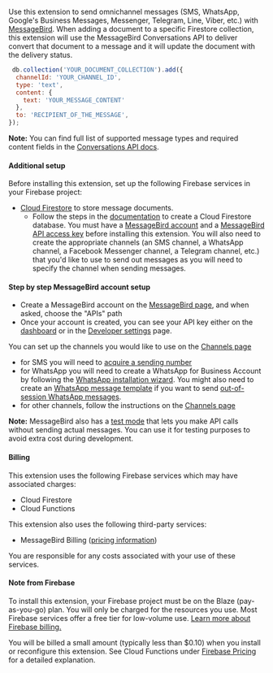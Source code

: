 Use this extension to send omnichannel messages (SMS, WhatsApp, Google's Business Messages, Messenger, Telegram, Line, Viber, etc.) with [MessageBird](https://messagebird.com/).
When adding a document to a specific Firestore collection, this extension will use the MessageBird Conversations API to deliver convert that document to a message and it will update the document with the delivery status.

```js
 db.collection('YOUR_DOCUMENT_COLLECTION').add({
  channelId: 'YOUR_CHANNEL_ID',
  type: 'text',
  content: {
    text: 'YOUR_MESSAGE_CONTENT'
  },
  to: 'RECIPIENT_OF_THE_MESSAGE',
});
```

**Note:** You can find full list of supported message types and required content fields in the [Conversations API docs](https://developers.messagebird.com/api/conversations/#send-message).

#### Additional setup

Before installing this extension, set up the following Firebase services in your Firebase project:

- [Cloud Firestore](https://firebase.google.com/docs/firestore) to store message documents.
  - Follow the steps in the [documentation](https://firebase.google.com/docs/firestore/quickstart#create) to create a Cloud Firestore database.
You must have a [MessageBird account](https://messagebird.com/en/) and a [MessageBird API access key](https://support.messagebird.com/hc/en-us/articles/360001853998-Creating-access-keys) before installing this extension.
You will also need to create the appropriate channels (an SMS channel, a WhatsApp channel, a Facebook Messenger channel, a Telegram channel, etc.) that you'd like to use to send out messages as you will need to specify the channel when sending messages.

#### Step by step MessageBird account setup

- Create a MessageBird account on the [MessageBird page](https://dashboard.messagebird.com/en/sign-up?), and when asked, choose the "APIs" path
- Once your account is created, you can see your API key either on the [dashboard](https://dashboard.messagebird.com/) or in the [Developer settings](https://dashboard.messagebird.com/en/developers/access) page.

You can set up the channels you would like to use on the [Channels page](https://dashboard.messagebird.com/en/channels)
 - for SMS you will need to [acquire a sending number](https://support.messagebird.com/hc/en-us/articles/208011689-Buy-a-Virtual-Mobile-Number-VMN-)
 - for WhatsApp you will need to create a WhatsApp for Business Account by following the [WhatsApp installation wizard](https://dashboard.messagebird.com/en/onboarding/wa-api/install-whatsapp). You might also need to create an [WhatsApp message template](https://dashboard.messagebird.com/en/whatsapp-template-manager) if you want to send [out-of-session WhatsApp messages](https://support.messagebird.com/hc/en-us/articles/360004817257-What-is-the-difference-between-Message-Template-and-Template-Message-).
 - for other channels, follow the instructions on the [Channels page](https://dashboard.messagebird.com/en/channels)

**Note:** MessageBird also has a [test mode](https://support.messagebird.com/hc/en-us/articles/360000670709-What-is-the-difference-between-a-live-key-and-a-test-key-) that lets you make API calls without sending actual messages. You can use it for testing purposes to avoid extra cost during development.

#### Billing

This extension uses the following Firebase services which may have associated charges:

- Cloud Firestore
- Cloud Functions

This extension also uses the following third-party services:

- MessageBird Billing ([pricing information](https://www.messagebird.com/pricing))

You are responsible for any costs associated with your use of these services.

#### Note from Firebase

To install this extension, your Firebase project must be on the Blaze (pay-as-you-go) plan. You will only be charged for the resources you use. Most Firebase services offer a free tier for low-volume use. [Learn more about Firebase billing.](https://firebase.google.com/pricing)

You will be billed a small amount (typically less than $0.10) when you install or reconfigure this extension. See Cloud Functions under [Firebase Pricing](https://firebase.google.com/pricing) for a detailed explanation.
